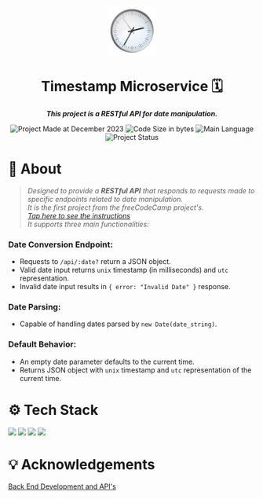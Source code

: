 <p align="center">
<img src="clock.png" alt="Clock" width="20%"/>
</p>

<h1 align="center">
    Timestamp Microservice 🗓️
</h1>

<p align="center">
   <b><i>This project is a RESTful API for date manipulation.</i></b><br>
</p>

<p align="center">
        <img alt="Project Made at December 2023" src="https://img.shields.io/badge/month%20of%20creation-december%2F2023-6272a4">
        <img alt="Code Size in bytes" src="https://img.shields.io/github/languages/code-size/kellymoreira/Timestamp-Microservice?color=6272a4" />
	<img alt="Main Language" src="https://img.shields.io/github/languages/top/kellymoreira/Timestamp-Microservice?color=6272a4"/>
        <img alt="Project Status" src="https://img.shields.io/badge/status-completed-6272a4">
</p>

# 📜 About

>*Designed to provide a **RESTful API** that responds to requests made to specific endpoints related to date manipulation. <br>
>It is the first project from the freeCodeCamp project's. <br>
_[Tap here to see the instructions](https://www.freecodecamp.org/learn/apis-and-microservices/apis-and-microservices-projects/timestamp-microservice)_ <br> 
>It supports three main functionalities:* <br>

### Date Conversion Endpoint:
 - Requests to `/api/:date?` return a JSON object. <br>
 - Valid date input returns `unix` timestamp (in milliseconds) and `utc` representation. <br>
 - Invalid date input results in `{ error: "Invalid Date" }` response. <br>

### Date Parsing:

 - Capable of handling dates parsed by `new Date(date_string)`. <br>

### Default Behavior:

 - An empty date parameter defaults to the current time.
 - Returns JSON object with `unix` timestamp and `utc` representation of the current time.


# ⚙️ Tech Stack

<img src="https://img.shields.io/badge/Node.js-339933?style=for-the-badge&logo=nodedotjs&logoColor=white"/> <img src="https://img.shields.io/badge/Express.js-000000?style=for-the-badge&logo=express&logoColor=white" /> <img src="https://img.shields.io/badge/CSS3-1572B6?style=for-the-badge&logo=css3&logoColor=white"/> <img src="https://img.shields.io/badge/HTML5-E34F26?style=for-the-badge&logo=html5&logoColor=white"/>


# 💡 Acknowledgements

[Back End Development and API's](https://www.freecodecamp.org/learn/back-end-development-and-apis/)


